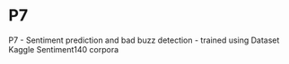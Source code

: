 # P7
P7 - Sentiment prediction and bad buzz detection - trained using Dataset Kaggle Sentiment140 corpora
